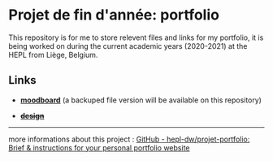# Projet de fin d'année: portfolio

This repository is for me to store relevent files and links for my portfolio, it is being worked on during the current academic years (2020-2021) at the HEPL from Liège, Belgium.

## Links

- [**moodboard**](https://app.milanote.com/1L7Wy11FwqDZ3n?p=aulnkmfwjkB) (a backuped file version will be available on this repository)

- ~~[**design**](#)~~

------------------------------------------------------------------------------------------------------------------------------

more informations about this project : [GitHub - hepl-dw/projet-portfolio: Brief &amp; instructions for your personal portfolio website](https://github.com/hepl-dw/projet-portfolio)


